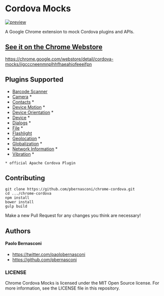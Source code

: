 Cordova Mocks
==============

[![preview](https://github.com/pbernasconi/chrome-cordova/blob/master/src/images/icon-72-on.png)]()


A Google Chrome extension to mock Cordova plugins and APIs.

## [See it on the Chrome Webstore](https://chrome.google.com/webstore/detail/cordova-mocks/iigcccneenmnplhhfhaeahiofeeeifpn)

https://chrome.google.com/webstore/detail/cordova-mocks/iigcccneenmnplhhfhaeahiofeeeifpn

## Plugins Supported

- [Barcode Scanner](https://github.com/wildabeast/BarcodeScanner)
- [Camera](https://github.com/apache/cordova-plugin-camera) *
- [Contacts](https://github.com/apache/cordova-plugin-contacts) *
- [Device Motion](https://github.com/apache/cordova-plugin-device-motion) *
- [Device Orientation](https://github.com/apache/cordova-plugin-device-orientation) *
- [Device](https://github.com/apache/cordova-plugin-device) *
- [Dialogs](https://github.com/apache/cordova-plugin-dialogs) *
- [File](https://github.com/apache/cordova-plugin-file) *
- [Flashlight](https://github.com/EddyVerbruggen/Flashlight-PhoneGap-Plugin)
- [Geolocation](https://github.com/apache/cordova-plugin-geolocation) *
- [Globalization](https://github.com/apache/cordova-plugin-globalization) *
- [Network Information](https://github.com/apache/cordova-plugin-network-information) *
- [Vibration](https://github.com/apache/cordova-plugin-vibration) *

`* official Apache Cordova Plugin`

## Contributing

```
git clone https://github.com/pbernasconi/chrome-cordova.git
cd .../chrome-cordova
npm install
bower install
gulp build
```

Make a new Pull Request for any changes you think are necessary!


## Authors

#### Paolo Bernasconi

- https://twitter.com/paolobernasconi
- https://github.com/pbernasconi


### LICENSE

Chrome Cordova Mocks is licensed under the MIT Open Source license. For more information, see the LICENSE file in this repository.
